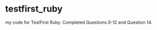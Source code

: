 testfirst_ruby
==============

my code for TestFirst Ruby. Completed Questions 0-12 and Question 14.
